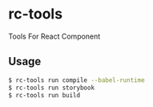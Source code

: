 # rc-tools
Tools For React Component


## Usage

```bash
$ rc-tools run compile --babel-runtime
$ rc-tools run storybook
$ rc-tools run build
```